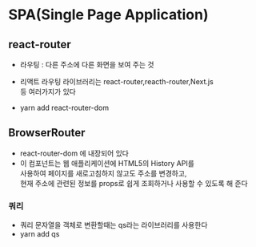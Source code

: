 # SPA(Single Page Application)

## react-router

- 라우팅 : 다른 주소에 다른 화면을 보여 주는 것
- 리액트 라우팅 라이브러리는 react-router,reacth-router,Next.js  
  등 여러가지가 있다

- yarn add react-router-dom

## BrowserRouter

- react-router-dom 에 내장되어 있다
- 이 컴포넌트는 웹 애플리케이션에 HTML5의 History API를  
  사용하여 페이지를 새로고침하지 않고도 주소를 변경하고,  
  현재 주소에 관련된 정보를 props로 쉽게 조회하거나 사용할 수 있도록 해 준다

### 쿼리

- 쿼리 문자열을 객체로 변환할때는 qs라는 라이브러리를 사용한다
- yarn add qs
